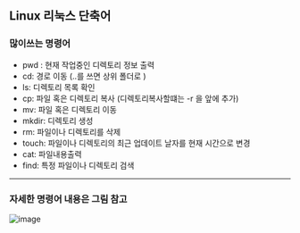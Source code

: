 ## Linux 리눅스 단축어 

### 많이쓰는 명령어

- pwd : 현재 작업중인 디렉토리 정보 출력
- cd: 경로 이동 (..를 쓰면 상위 폴더로 )
- ls: 디렉토리 목록 확인
- cp: 파일 혹은 디렉토리 복사 (디렉토리복사할떄는 -r 을 앞에 추가)
- mv: 파일 혹은 디렉토리 이동 
- mkdir: 디렉토리 생성
- rm: 파일이나 디렉토리를 삭제
- touch: 파일이나 디렉토리의 최근 업데이트 날자를 현재 시간으로 변경
- cat: 파일내용출력 
- find: 특정 파일이나 디렉토리 검색

***
### 자세한 명령어 내용은 그림 참고 
![image](https://user-images.githubusercontent.com/87008955/126456365-935fefe8-1278-4688-97c9-139fd70ebc95.png)
